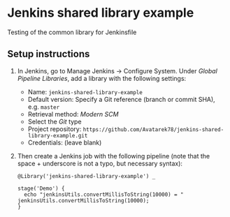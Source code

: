 # Jenkins shared library example
Testing of the common library for Jenkinsfile

## Setup instructions

1. In Jenkins, go to Manage Jenkins &rarr; Configure System. Under _Global Pipeline Libraries_, add a library with the following settings:

    - Name: `jenkins-shared-library-example`
    - Default version: Specify a Git reference (branch or commit SHA), e.g. `master`
    - Retrieval method: _Modern SCM_
    - Select the _Git_ type
    - Project repository: `https://github.com/Avatarek78/jenkins-shared-library-example.git`
    - Credentials: (leave blank)

2. Then create a Jenkins job with the following pipeline (note that the space + underscore is not a typo, but necessary syntax):

    ```
    @Library('jenkins-shared-library-example') _

    stage('Demo') {   
      echo "jenkinsUtils.convertMillisToString(10000) = " jenkinsUtils.convertMillisToString(10000);
    }
    ```
